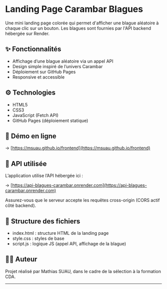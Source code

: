 # Landing Page Carambar Blagues

Une mini landing page colorée qui permet d'afficher une blague aléatoire à chaque clic sur un bouton. Les blagues sont fournies par l'API backend hébergée sur Render.

## ✨ Fonctionnalités

* Affichage d’une blague aléatoire via un appel API
* Design simple inspiré de l’univers Carambar
* Déploiement sur GitHub Pages
* Responsive et accessible

## ⚙️ Technologies

* HTML5
* CSS3
* JavaScript (Fetch API)
* GitHub Pages (déploiement statique)

## 🔗 Démo en ligne

→ [https://msuau.github.io/frontend](https://msuau.github.io/frontend)

## 🔌 API utilisée

L’application utilise l’API hébergée ici :

→ [https://api-blagues-carambar.onrender.com](https://api-blagues-carambar.onrender.com)

Assurez-vous que le serveur accepte les requêtes cross-origin (CORS actif côté backend).

## 📁 Structure des fichiers

* index.html : structure HTML de la landing page
* style.css : styles de base
* script.js : logique JS (appel API, affichage de la blague)

## 🧑‍💻 Auteur

Projet réalisé par Mathias SUAU, dans le cadre de la sélection à la formation CDA.

---